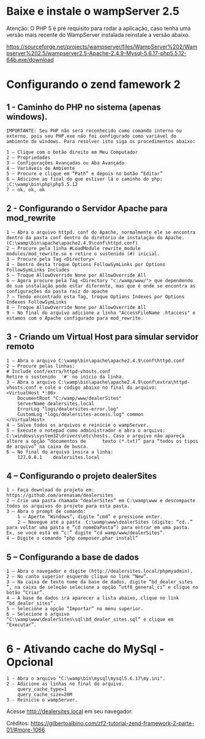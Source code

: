<h1>Baixe e instale o wampServer 2.5</h1>

Atenção: O PHP 5 é pré requisito para rodar a aplicação, caso tenha uma versão mais recente do WampServer instalada reinstale a versão abaixo.

https://sourceforge.net/projects/wampserver/files/WampServer%202/Wampserver%202.5/wampserver2.5-Apache-2.4.9-Mysql-5.6.17-php5.5.12-64b.exe/download


<h1>Configurando o zend famework 2</h1>
	<h2>1 - Caminho do PHP no sistema (apenas windows).</h2>	
	
	IMPORTANTE: Seu PHP não será reconhecido como comando interno ou externo, pois seu PHP.exe não foi configurado como variável do ambiente do windows. Para resolver isto siga os procedimentos abaixo:
	
	1 – Clique com o botão direito em Meu Computador
	2 – Propriedades
	3 – Configurações Avançadas ou Aba Avançado
	4 – Variáveis de Ambiente
	5 – Procure e clique em “Path” e depois no botão “Editar”
	6 – Adicione ao final do que estiver lá o caminho do php: ;C:\wamp\bin\php\php5.5.12
	7 – ok, ok, ok

<h2>2 - Configurando o Servidor Apache para mod_rewrite</h2>
	
	1 – Abra o arquivo httpd. conf do Apache, normalmente ele se encontra dentro da pasta conf dentro do diretório de instalação do Apache. (C:\wamp\bin\apache\apache2.4.9\conf\httpd.conf)
	2 – Procure pela linha #LoadModule rewrite_module modules/mod_rewrite.so e retire o sustenido (#) inicial.
	3 – Procure pela Tag <Directory>
	4 – Dentro desta troque Options FollowSymLinks por Options FollowSymLinks Includes
	5 – Troque AllowOverride None por AllowOverride All
	6 – Agora procure pela Tag <Directory "c:/wamp/www/"> que dependendo de sua instalação pode estar diferente, mas que é onde se encontra as configurações da pasta raiz do apache
	7 – Tendo encontrado esta Tag, troque Options Indexes por Options Indexes FollowSymLinks
	8 – Troque AllowOverride None por AllowOverride All
	9 – No final do arquivo adicione a linha "AccessFileName .htaccess" e estamos com o Apache configurado para mod_rewrite.


<h2>3 - Criando um Virtual Host para simular servidor remoto</h2>
	
	1 – Abra o arquivo C:\wamp\bin\apache\apache2.4.9\conf\httpd.conf
	2 – Procure pelas linhas: 
	# Include conf/extra/httpd-vhosts.conf
	Retire o sustenido  '#' no início da linha.
	3 – Abra o arquivo C:\wamp\bin\apache\apache2.4.9\conf\extra\httpd-vhosts.conf e cole o código abaixo no final do arquivo: 
	<VirtualHost *:80>
	    DocumentRoot "C:/wamp/www/dealerSites"
	    ServerName dealersites.local
	    ErrorLog "logs/dealersites-error.log"
	    CustomLog "logs/dealersites-access.log" common
	</VirtualHost>
	4 – Salve todos os arquivos e reinicie o wampServer.
	5 – Execute o notepad como administrador e abra o arquivo: C:\windows\system32\drivers\etc\hosts. Caso o arquivo não apareça altere a opção “documentos de 		texto (*.txt)” para “todos os tipos de arquivo” na caixa de busca. 
	6 – No final do arquivo insira a linha: 
		127.0.0.1    dealersites.local
	
<h2>4 – Configurando o projeto dealerSites</h2>
	
	1 – Faça download do projeto em:
	https://github.com/arenasam/dealersites
	2 – Crie uma pasta chamada “dealerSites” em C:\wamp\www e descompacte todos os arquivos do projeto para esta pasta.
	3 – Abra o prompt de comando:
		1 – Aperte “Windows”, digite “cmd” e pressione enter.
		2 – Navegue até a pasta  C:\wamp\www\dealerSites (digite: “cd..” para voltar uma pasta e “cd nomeDaPasta”) para entrar em uma pasta. Ex, se você está em “c:” digite “cd wamp/www/dealerSites”.
	4 – Digite o comando “php composer.phar install”

<h2>5 – Configurando a base de dados</h2>

	1 – Abra o navegador e digite (http://dealersites.local/phpmyadmin).	
	2 – No canto superior esquerdo clique no link “New”.
	3 – Na caixa de texto nome da base de dados, digite “bd_dealer_sites ”, na caixa de seleção selecione a opção “utf8_general_ci” e clique no botão “Criar”.
	4 – A base de dados irá aparecer a lista abaixo, clique no link “bd_dealer_sites”.
	5 – Selecione a opção “Importar” no menu superior.
	6 – Selecione o arquivo “C:\wamp\www\dealerSites\sql\bd_dealer_sites.sql” e clique em “Executar”.


<h1>6 - Ativando cache do MySql - Opcional</h1>

	1 - Abra o arquivo "C:\wamp\bin\mysql\mysql5.6.17\my.ini".
	2 - Adicione as linhas no final do arquivo.
		query_cache_type=1
		query_cache_size=20M
	3 - Reinicie o wampServer.
		
	
Acesse  http://dealersites.local em seu navegador.

Créditos: https://gilbertoalbino.com/zf2-tutorial-zend-framework-2-parte-01/#more-1066
